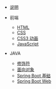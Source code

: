 * [说明](/)

* 前端

  * [HTML](web/html.md)
  * [CSS](web/css.md)
  * [CSS3 动画](web/css3.md)
  * [JavaScript](web/javascript.md)

* JAVA

  * [修饰符](Java/modifier.md)
  * [面向对象](Java/oop.md)
  * [Spring Boot 基础](Java/Spring-Boot.md)
  * [Spring Boot Web](Java/spring-boot-web.md)

  

